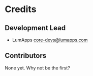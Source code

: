 # Credits

## Development Lead

- LumApps <core-devs@lumapps.com>

## Contributors

None yet. Why not be the first?

